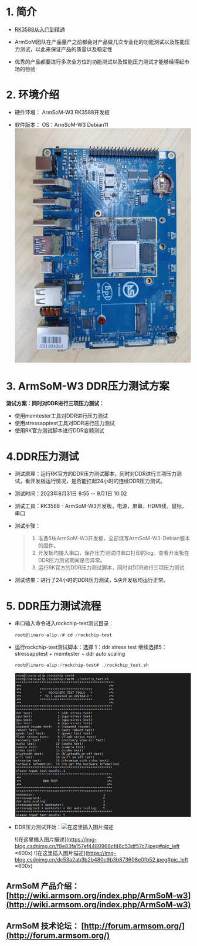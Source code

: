 # 1. 简介
- [RK3588从入门到精通](https://blog.csdn.net/nb124667390/article/details/130725546)

- ArmSoM团队在产品量产之前都会对产品做几次专业化的功能测试以及性能压力测试，以此来保证产品的质量以及稳定性

- 优秀的产品都要进行多次全方位的功能测试以及性能压力测试才能够经得起市场的检验
# 2. 环境介绍

- 硬件环境：
ArmSoM-W3 RK3588开发板

- 软件版本：
OS：ArmSoM-W3 Debian11
![在这里插入图片描述](https://github.com/ArmSoM/Embedded-Technology-Blog/blob/main/image/armsom-test/armsom-w3-ddr-test.jpg#pic_left=600x)
# 3. ArmSoM-W3 DDR压力测试方案
**测试方案：同时对DDR进行三项压力测试：**

- 使用memtester工具对DDR进行压力测试
- 使用stressapptest工具对DDR进行压力测试
- 使用RK官方测试脚本进行DDR变频测试

# 4.DDR压力测试
- 测试原理：运行RK官方的DDR压力测试脚本，同时对DDR进行三项压力测试，看开发板运行情况，是否能扛起24小时的连续DDR压力测试。
- 测试时间：2023年8月31日 9:55 -- 9月1日 10:02
- 测试工具：RK3588 - ArmSoM-W3开发板，电源，屏幕，HDMI线，鼠标，串口
- 测试步骤：
	
	
	> 1. 准备5块ArmSoM-W3开发板，全部烧写ArmSoM-W3-Debian版本的固件。
	> 2. 开发板均接入串口，保存压力测试时串口打印的log。查看开发板在DDR压力测试期间是否异常。
	>   3. 运行RK官方的DDR压力测试脚本，同时对DDR进行三项压力测试

- 测试结果：进行了24小时的DDR压力测试，5块开发板均运行正常。


# 5. DDR压力测试流程
- 串口输入命令进入rockchip-test测试目录：

	```c
	root@linaro-alip:/# cd /rockchip-test
	```
- 运行rockchip-test测试脚本：选择 1：ddr stress test    继续选择5：stressapptest + memtester + ddr auto scaling

	```c
	root@linaro-alip:/rockchip-test# ./rockchip_test.sh
	```
	![在这里插入图片描述](https://github.com/ArmSoM/Embedded-Technology-Blog/blob/main/image/armsom-test/ddr-test.jpg)

- DDR压力测试开始：![在这里插入图片描述](https://img-blog.csdnimg.cn/a0c4025e5de843ce8506b08537c7bdc1.png)

	![在这里插入图片描述](https://img-blog.csdnimg.cn/f8e83fa157ef4480966cf46c53df57c7.jpeg#pic_left =600x)
![在这里插入图片描述](https://img-blog.csdnimg.cn/dc53a2ab3b2b480c9b3b873608e0fb52.jpeg#pic_left =600x)
## ArmSoM 产品介绍： [http://wiki.armsom.org/index.php/ArmSoM-w3](http://wiki.armsom.org/index.php/ArmSoM-w3)
## ArmSoM 技术论坛： [http://forum.armsom.org/](http://forum.armsom.org/)